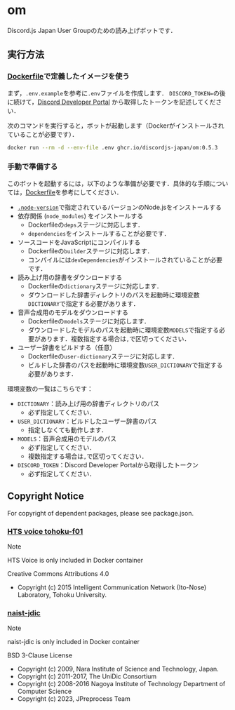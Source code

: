 # om

Discord.js Japan User Groupのための読み上げボットです．

## 実行方法

### [Dockerfile](./Dockerfile)で定義したイメージを使う

まず，`.env.example`を参考に`.env`ファイルを作成します．
`DISCORD_TOKEN=`の後に続けて，[Discord Developer Portal](https://discord.com/developers/applications)
から取得したトークンを記述してください．

次のコマンドを実行すると，ボットが起動します（Dockerがインストールされていることが必要です）．

<!-- x-release-please-start-version -->

```bash
docker run --rm -d --env-file .env ghcr.io/discordjs-japan/om:0.5.3
```

<!-- x-release-please-end -->

### 手動で準備する

このボットを起動するには，以下のような準備が必要です．具体的な手順については，[Dockerfile](./Dockerfile)を参考にしてください．

- [`.node-version`](./.node-version)で指定されているバージョンのNode.jsをインストールする
- 依存関係 (`node_modules`) をインストールする
  - Dockerfileの`deps`ステージに対応します．
  - `dependencies`をインストールすることが必要です．
- ソースコードをJavaScriptにコンパイルする
  - Dockerfileの`builder`ステージに対応します．
  - コンパイルには`devDependencies`がインストールされていることが必要です．
- 読み上げ用の辞書をダウンロードする
  - Dockerfileの`dictionary`ステージに対応します．
  - ダウンロードした辞書ディレクトリのパスを起動時に環境変数`DICTIONARY`で指定する必要があります．
- 音声合成用のモデルをダウンロードする
  - Dockerfileの`models`ステージに対応します．
  - ダウンロードしたモデルのパスを起動時に環境変数`MODELS`で指定する必要があります．複数指定する場合は`,`で区切ってください．
- ユーザー辞書をビルドする（任意）
  - Dockerfileの`user-dictionary`ステージに対応します．
  - ビルドした辞書のパスを起動時に環境変数`USER_DICTIONARY`で指定する必要があります．

環境変数の一覧はこちらです：

- `DICTIONARY`：読み上げ用の辞書ディレクトリのパス
  - 必ず指定してください．
- `USER_DICTIONARY`：ビルドしたユーザー辞書のパス
  - 指定しなくても動作します．
- `MODELS`：音声合成用のモデルのパス
  - 必ず指定してください．
  - 複数指定する場合は`,`で区切ってください．
- `DISCORD_TOKEN`：Discord Developer Portalから取得したトークン
  - 必ず指定してください．

## Copyright Notice

For copyright of dependent packages, please see package.json.

### [HTS voice tohoku-f01](https://github.com/icn-lab/htsvoice-tohoku-f01)

> [!NOTE]
> HTS Voice is only included in Docker container

Creative Commons Attributions 4.0

- Copyright (c) 2015 Intelligent Communication Network (Ito-Nose) Laboratory, Tohoku University.

### [naist-jdic](https://github.com/jpreprocess/jpreprocess/releases/download/v0.6.1/naist-jdic-jpreprocess.tar.gz)

> [!NOTE]
> naist-jdic is only included in Docker container

BSD 3-Clause License

- Copyright (c) 2009, Nara Institute of Science and Technology, Japan.
- Copyright (c) 2011-2017, The UniDic Consortium
- Copyright (c) 2008-2016 Nagoya Institute of Technology Department of Computer Science
- Copyright (c) 2023, JPreprocess Team

